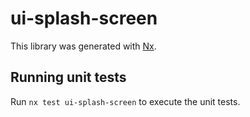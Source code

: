 # ui-splash-screen

This library was generated with [Nx](https://nx.dev).

## Running unit tests

Run `nx test ui-splash-screen` to execute the unit tests.
